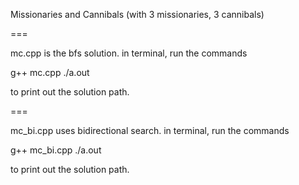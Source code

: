 Missionaries and Cannibals (with 3 missionaries, 3 cannibals) 

=== 

mc.cpp is the bfs solution. 
in terminal, run the commands

g++ mc.cpp
./a.out

to print out the solution path. 

===

mc_bi.cpp uses bidirectional search.
in terminal, run the commands

g++ mc_bi.cpp
./a.out

to print out the solution path.
